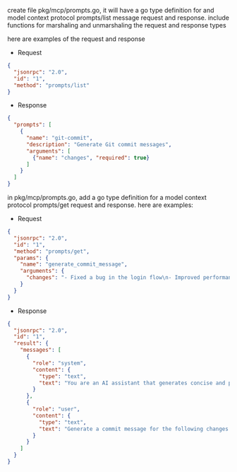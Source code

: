create file pkg/mcp/prompts.go, it will have a go type definition for and model context protocol prompts/list message request and response.  include functions for marshaling and unmarshaling the request and response types

here are examples of the request and response
- Request
```json
{
  "jsonrpc": "2.0",
  "id": "1",
  "method": "prompts/list"
}
```
- Response

```json
{
  "prompts": [
    {
      "name": "git-commit",
      "description": "Generate Git commit messages",
      "arguments": [
        {"name": "changes", "required": true}
      ]
    }
  ]
}
```

in pkg/mcp/prompts.go, add a go type definition for a model context protocol prompts/get request and response. here are examples:
- Request

```json
{
  "jsonrpc": "2.0",
  "id": "1",
  "method": "prompts/get",
  "params": {
    "name": "generate_commit_message",
    "arguments": {
      "changes": "- Fixed a bug in the login flow\n- Improved performance of the dashboard"
    }
  }
}

```

- Response
```json
{
  "jsonrpc": "2.0",
  "id": "1",
  "result": {
    "messages": [
      {
        "role": "system",
        "content": {
          "type": "text",
          "text": "You are an AI assistant that generates concise and professional Git commit messages."
        }
      },
      {
        "role": "user",
        "content": {
          "type": "text",
          "text": "Generate a commit message for the following changes:\n\n- Fixed a bug in the login flow\n- Improved performance of the dashboard"
        }
      }
    ]
  }
}

```

